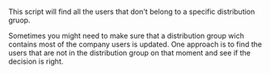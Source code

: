 This script will find all the users that don't belong to a specific distribution gruop. 

Sometimes you might need to make sure that a distribution group wich contains most of the company users is updated. One approach is to find the users that are not in the distribution group on that moment and see if the decision is right. 
